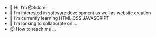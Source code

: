 - 👋 Hi, I’m @Sidcre
- 👀 I’m interested in software development as well as website creation
- 🌱 I’m currently learning HTML,CSS,JAVASCRIPT
- 💞️ I’m looking to collaborate on ...
- 📫 How to reach me ...

<!---
Sidcre/Sidcre is a ✨ special ✨ repository because its `README.md` (this file) appears on your GitHub profile.
You can click the Preview link to take a look at your changes.
--->
